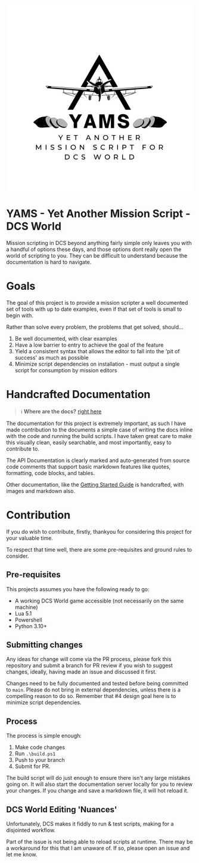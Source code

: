 ![YAMS logo](./docs/assets/YAMS.png)

# YAMS - Yet Another Mission Script - DCS World

Mission scripting in DCS beyond anything fairly simple only leaves you with a handful of options these days, and those options dont really open the world of scripting to you. They can be difficult to understand because the documentation is hard to navigate. 

# Goals

The goal of this project is to provide a mission scripter a well documented set of tools with up to date examples, even if that set of tools is small to begin with.

Rather than solve every problem, the problems that get solved, should...

1. Be well documented, with clear examples
2. Have a low barrier to entry to achieve the goal of the feature
3. Yield a consistent syntax that allows the editor to fall into the 'pit of success' as much as possible
4. Minimize script dependencies on installation - must output a single script for consumption by mission editors

# Handcrafted Documentation

> :information_source: **Where are the docs?** [right here](https://seska451.github.io/yams) 

The documentation for this project is extremely important, as such I have made contribution to the documents a simple case of 
writing the docs inline with the code and running the build scripts. I have taken great care to make this visually clean, easily searchable, and most importantly, easy to contribute to.

The API Documentation is clearly marked and auto-generated from source code comments that support basic markdown features like quotes, formatting, code blocks, and tables.

Other documentation, like the [Getting Started Guide](https://yams-dcs.readthedocs.io/en/latest/getting-started/) is handcrafted, with images and markdown also.

# Contribution
If you do wish to contribute, firstly, thankyou for considering this project for your valuable time.

To respect that time well, there are some pre-requisites and ground rules to consider.
## Pre-requisites
This projects assumes you have the following ready to go:

- A working DCS World game accessible (not necessarily on the same machine)
- Lua 5.1
- Powershell
- Python 3.10+

## Submitting changes
Any ideas for change will come via the PR process, please fork this repository and submit a branch for PR review if you wish to suggest changes, ideally, having made an issue and discussed it first.

Changes need to be fully documented and tested before being committed to `main`. Please do not bring in external dependencies, unless there is a compelling reason to do so.
Remember that #4 design goal here is to minimize script dependencies.

## Process

The process is simple enough:
1. Make code changes
2. Run `.\build.ps1`
3. Push to your branch
4. Submit for PR.

The build script will do just enough to ensure there isn't any large mistakes going on. It will also start the 
documentation server locally for you to review your changes. If you change and save a markdown file,
it will hot reload it.

## DCS World Editing 'Nuances'

Unfortunately, DCS makes it fiddly to run & test scripts, making for a disjointed workflow.

Part of the issue is not being able to reload scripts at runtime. There may be a workaround for this that I am unaware of. If so, please open an issue and let me know.
